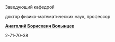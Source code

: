 Заведующий кафедрой
   

 доктор физико-математических наук, профессор
 

[**Анатолий Борисович Волынцев**](http://www.psu.ru/personalnye-stranitsy-prepodavatelej/v/anatolij-borisovich-volyntsev)


 2-71-70-38
 


  